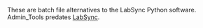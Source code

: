 These are batch file alternatives to the LabSync Python software. 
Admin_Tools predates [LabSync](https://github.com/npsboy/LabSync).
